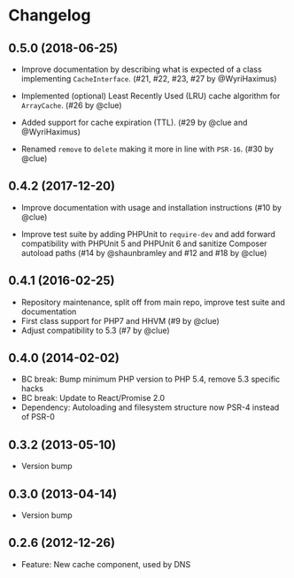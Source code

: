 # Changelog

## 0.5.0 (2018-06-25)

* Improve documentation by describing what is expected of a class implementing `CacheInterface`. 
  (#21, #22, #23, #27 by @WyriHaximus)

* Implemented (optional) Least Recently Used (LRU) cache algorithm for `ArrayCache`. 
  (#26 by @clue)

* Added support for cache expiration (TTL).
  (#29 by @clue and @WyriHaximus)

* Renamed `remove` to `delete` making it more in line with `PSR-16`. 
  (#30 by @clue)

## 0.4.2 (2017-12-20)

*   Improve documentation with usage and installation instructions
    (#10 by @clue)

*   Improve test suite by adding PHPUnit to `require-dev` and
    add forward compatibility with PHPUnit 5 and PHPUnit 6 and
    sanitize Composer autoload paths
    (#14 by @shaunbramley and #12 and #18 by @clue)

## 0.4.1 (2016-02-25)

* Repository maintenance, split off from main repo, improve test suite and documentation
* First class support for PHP7 and HHVM (#9 by @clue)
* Adjust compatibility to 5.3 (#7 by @clue)

## 0.4.0 (2014-02-02)

* BC break: Bump minimum PHP version to PHP 5.4, remove 5.3 specific hacks
* BC break: Update to React/Promise 2.0
* Dependency: Autoloading and filesystem structure now PSR-4 instead of PSR-0

## 0.3.2 (2013-05-10)

* Version bump

## 0.3.0 (2013-04-14)

* Version bump

## 0.2.6 (2012-12-26)

* Feature: New cache component, used by DNS
